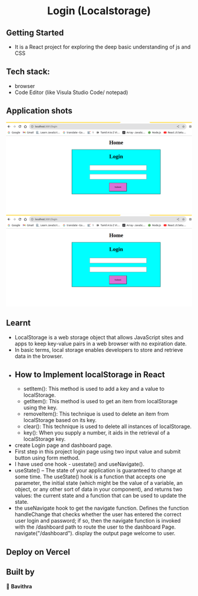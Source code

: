 
<h1 align="center"> Login (Localstorage) </h1>

## Getting Started

- It is a React project for exploring the deep basic understanding of js and CSS

## Tech stack:
- browser
- Code Editor (like Visula Studio Code/ notepad)

## Application shots
![image1](https://github.com/pavithra-deepika/local-storage/blob/main/images/image1.png)
![image2](https://github.com/pavithra-deepika/local-storage/blob/main/images/image1.png)

## Learnt
 - LocalStorage is a web storage object that allows JavaScript sites and apps to keep key-value pairs in a web browser with no expiration date.
 - In basic terms, local storage enables developers to store and retrieve data in the browser.
 - ## How to Implement localStorage in React
    - setItem(): This method is used to add a key and a value to localStorage.
    - getItem(): This method is used to get an item from localStorage using the key.
    - removeItem(): This technique is used to delete an item from localStorage based on its key.
    - clear(): This technique is used to delete all instances of localStorage.
    - key(): When you supply a number, it aids in the retrieval of a localStorage key. 
  - create Login page and dashboard page.
  - First step in this project login page using two input value and submit button using form method.
  - I have used one  hook - usestate() and useNavigate().
  - useState() – The state of your application is guaranteed to change at some time. The useState() hook is a function that accepts one parameter, the initial state (which might be the value of a variable, an object, or any other sort of data in your component), and returns two values: the current state and a function that can be used to update the state.
  - the useNavigate hook to get the navigate function. Defines the function handleChange that checks whether the user has entered the correct user login and password; if so, then the navigate function is invoked with the /dashboard path to route the user to the dashboard Page. navigate("/dashboard"). display the output page welcome to user. 

## Deploy on Vercel

## Built by

👤 **Bavithra**









